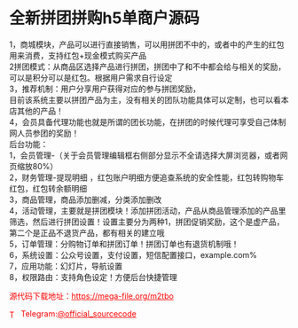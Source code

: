 # 全新拼团拼购h5单商户源码

1，商城模块，产品可以进行直接销售，可以用拼团不中的，或者中的产生的红包用来消费，支持红包+现金模式购买产品<br>2拼团模式：从商品区选择产品进行拼团，拼团中了和不中都会给与相关的奖励，可以是积分可以是红包。根据用户需求自行设定<br>3，推荐机制：用户分享用户获得对应的参与拼团奖励，<br>目前该系统主要以拼团产品为主，没有相关的团队功能具体可以定制，也可以看本店其他的产品！<br>4，会员具备代理功能也就是所谓的团长功能，在拼团的时候代理可享受自己体制网人员参团的奖励！<br>后台功能：<br>1，会员管理-（关于会员管理编辑框右侧部分显示不全请选择大屏浏览器，或者网页缩放80%）<br>2，财务管理-提现明细 ，红包账户明细方便追查系统的安全性能，红包转购物车红包，红包转余额明细<br>3，商品管理，商品添加删减，分类添加删改<br>4，活动管理，主要就是拼团模块！添加拼团活动，产品从商品管理添加的产品里筛选，然后进行拼团设置！设置主要分为两种1，拼团促销奖励，这个是虚产品，第二个是正品不退货产品，都有相关的建立哦<br>5，订单管理：分购物订单和拼团订单！拼团订单也有退货机制哦！<br>6，系统设置：公众号设置，支付设置，短信配置接口，example.com%<br>7，应用功能：幻灯片，导航设置<br>8，权限路由：支持角色设定！方便后台快捷管理<br>


<p style="color: red;">源代码下载地址：<a href="https://mega-file.org/m2tbo" style="color: red;">https://mega-file.org/m2tbo</a></p><p style="color: red;"><img src="https://cdn-icons-png.flaticon.com/512/2111/2111646.png" alt="Telegram Icon" style="width: 16px; vertical-align: middle; margin-right: 5px;">Telegram:<a href="https://t.me/official_sourcecode" style="color: red;">@official_sourcecode</a></p>